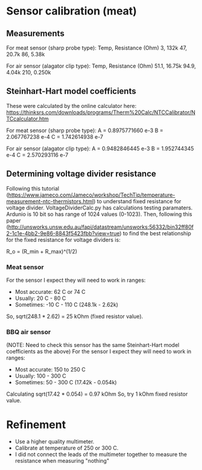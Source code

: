 # Sensor calibration (meat)

## Measurements
For meat sensor (sharp probe type):
Temp, Resistance (Ohm)
3, 132k
47, 20.7k
86, 5.38k

For air sensor (alagator clip type):
Temp, Resistance (Ohm)
51.1, 16.75k
94.9, 4.04k
210, 0.250k

## Steinhart-Hart model coefficients
These were calculated by the online calculator here: https://thinksrs.com/downloads/programs/Therm%20Calc/NTCCalibrator/NTCcalculator.htm

For meat sensor (sharp probe type):
A = 0.8975771660 e-3
B = 2.067767238 e-4
C = 1.742614938 e-7

For air sensor (alagator clip type):
A = 0.9482846445 e-3
B = 1.952744345 e-4
C = 2.570293116 e-7

## Determining voltage divider resistance
Following this tutorial (https://www.jameco.com/Jameco/workshop/TechTip/temperature-measurement-ntc-thermistors.html) to understand fixed resistance for voltage divider. VoltageDividerCalc.py has calculations testing paramaters. Ardunio is 10 bit so has range of 1024 values (0-1023). Then, following this paper (http://unsworks.unsw.edu.au/fapi/datastream/unsworks:56332/bin32ff80f2-1c1e-4bb2-9e86-8843f5423fbb?view=true) to find the best relationship for the fixed resistance for voltage dividers is:

R_o = (R_min + R_max)^(1/2)

### Meat sensor
For the sensor I expect they will need to work in ranges:
* Most accurate: 62 C or 74 C
* Usually: 20 C - 80 C
* Sometimes: -10 C - 110 C (248.1k - 2.62k)

So, sqrt(248.1 * 2.62) = 25 kOhm (fixed resistor value).

### BBQ air sensor
(NOTE: Need to check this sensor has the same Steinhart-Hart model coefficients as the above)
For the sensor I expect they will need to work in ranges:
* Most accurate: 150 to 250 C
* Usually: 100 - 300 C
* Sometimes: 50 - 300 C (17.42k -  0.054k)

Calculating sqrt(17.42 * 0.054) = 0.97 kOhm
So, try 1 kOhm fixed resistor value.

# Refinement
* Use a higher quality multimeter.
* Calibrate at temperature of 250 or 300 C.
* I did not connect the leads of the multimeter together to measure the resistance when measuring "nothing"
